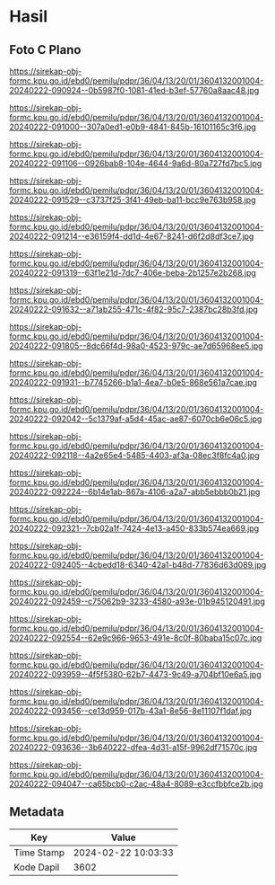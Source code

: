 # Hasil

## Foto C Plano

https://sirekap-obj-formc.kpu.go.id/ebd0/pemilu/pdpr/36/04/13/20/01/3604132001004-20240222-090924--0b5987f0-1081-41ed-b3ef-57760a8aac48.jpg

https://sirekap-obj-formc.kpu.go.id/ebd0/pemilu/pdpr/36/04/13/20/01/3604132001004-20240222-091000--307a0ed1-e0b9-4841-845b-16101165c3f6.jpg

https://sirekap-obj-formc.kpu.go.id/ebd0/pemilu/pdpr/36/04/13/20/01/3604132001004-20240222-091106--0926bab8-104e-4644-9a6d-80a727fd7bc5.jpg

https://sirekap-obj-formc.kpu.go.id/ebd0/pemilu/pdpr/36/04/13/20/01/3604132001004-20240222-091529--c3737f25-3f41-49eb-ba11-bcc9e763b958.jpg

https://sirekap-obj-formc.kpu.go.id/ebd0/pemilu/pdpr/36/04/13/20/01/3604132001004-20240222-091214--e36159f4-dd1d-4e67-8241-d6f2d8df3ce7.jpg

https://sirekap-obj-formc.kpu.go.id/ebd0/pemilu/pdpr/36/04/13/20/01/3604132001004-20240222-091319--63f1e21d-7dc7-406e-beba-2b1257e2b268.jpg

https://sirekap-obj-formc.kpu.go.id/ebd0/pemilu/pdpr/36/04/13/20/01/3604132001004-20240222-091632--a71ab255-471c-4f82-95c7-2387bc28b3fd.jpg

https://sirekap-obj-formc.kpu.go.id/ebd0/pemilu/pdpr/36/04/13/20/01/3604132001004-20240222-091805--8dc66f4d-98a0-4523-979c-ae7d65968ee5.jpg

https://sirekap-obj-formc.kpu.go.id/ebd0/pemilu/pdpr/36/04/13/20/01/3604132001004-20240222-091931--b7745266-b1a1-4ea7-b0e5-868e561a7cae.jpg

https://sirekap-obj-formc.kpu.go.id/ebd0/pemilu/pdpr/36/04/13/20/01/3604132001004-20240222-092042--5c1379af-a5d4-45ac-ae87-6070cb6e06c5.jpg

https://sirekap-obj-formc.kpu.go.id/ebd0/pemilu/pdpr/36/04/13/20/01/3604132001004-20240222-092118--4a2e65e4-5485-4403-af3a-08ec3f8fc4a0.jpg

https://sirekap-obj-formc.kpu.go.id/ebd0/pemilu/pdpr/36/04/13/20/01/3604132001004-20240222-092224--6b14e1ab-867a-4106-a2a7-abb5ebbb0b21.jpg

https://sirekap-obj-formc.kpu.go.id/ebd0/pemilu/pdpr/36/04/13/20/01/3604132001004-20240222-092321--7cb02a1f-7424-4e13-a450-833b574ea669.jpg

https://sirekap-obj-formc.kpu.go.id/ebd0/pemilu/pdpr/36/04/13/20/01/3604132001004-20240222-092405--4cbedd18-6340-42a1-b48d-77836d63d089.jpg

https://sirekap-obj-formc.kpu.go.id/ebd0/pemilu/pdpr/36/04/13/20/01/3604132001004-20240222-092459--c75062b9-3233-4580-a93e-01b945120491.jpg

https://sirekap-obj-formc.kpu.go.id/ebd0/pemilu/pdpr/36/04/13/20/01/3604132001004-20240222-092554--62e9c966-9653-491e-8c0f-80baba15c07c.jpg

https://sirekap-obj-formc.kpu.go.id/ebd0/pemilu/pdpr/36/04/13/20/01/3604132001004-20240222-093959--4f5f5380-62b7-4473-9c49-a704bf10e6a5.jpg

https://sirekap-obj-formc.kpu.go.id/ebd0/pemilu/pdpr/36/04/13/20/01/3604132001004-20240222-093456--ce13d959-017b-43a1-8e56-8e11107f1daf.jpg

https://sirekap-obj-formc.kpu.go.id/ebd0/pemilu/pdpr/36/04/13/20/01/3604132001004-20240222-093636--3b640222-dfea-4d31-a15f-9962df71570c.jpg

https://sirekap-obj-formc.kpu.go.id/ebd0/pemilu/pdpr/36/04/13/20/01/3604132001004-20240222-094047--ca65bcb0-c2ac-48a4-8089-e3ccfbbfce2b.jpg


## Metadata

| Key        | Value               |
| ---------- | ------------------- |
| Time Stamp | 2024-02-22 10:03:33 |
| Kode Dapil | 3602                |



